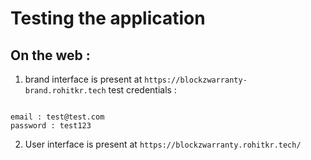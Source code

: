 # Testing the application

## On the web :

1. brand interface is present at `https://blockzwarranty-brand.rohitkr.tech`
test credentials :
```

email : test@test.com
password : test123
```
2. User interface is present at `https://blockzwarranty.rohitkr.tech/`

